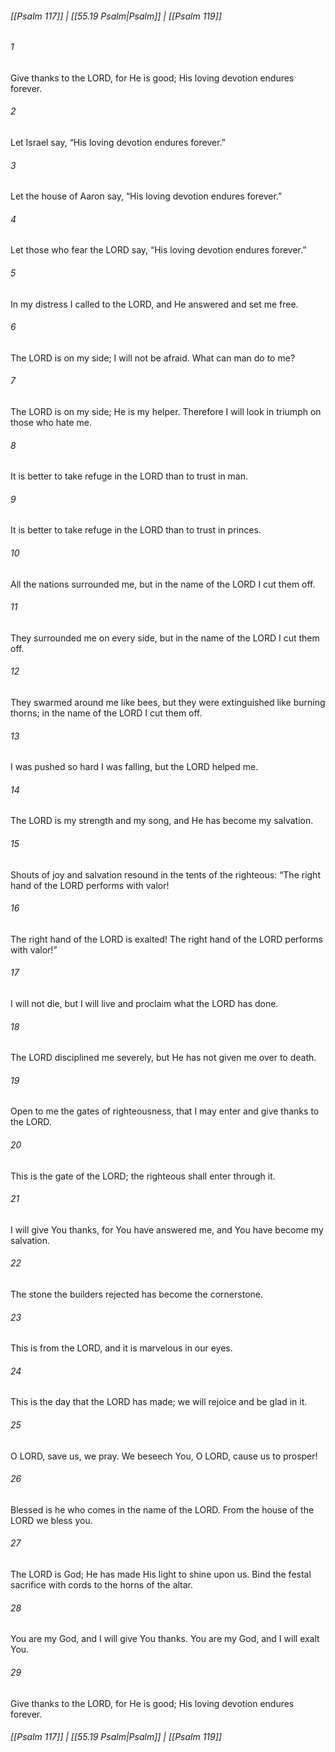
###### [[Psalm 117]] | [[55.19 Psalm|Psalm]] | [[Psalm 119]]

###### 1
Give thanks to the LORD, for He is good; His loving devotion endures forever.
###### 2
Let Israel say, “His loving devotion endures forever.”
###### 3
Let the house of Aaron say, “His loving devotion endures forever.”
###### 4
Let those who fear the LORD say, “His loving devotion endures forever.”
###### 5
In my distress I called to the LORD, and He answered and set me free.
###### 6
The LORD is on my side; I will not be afraid. What can man do to me?
###### 7
The LORD is on my side; He is my helper. Therefore I will look in triumph on those who hate me.
###### 8
It is better to take refuge in the LORD than to trust in man.
###### 9
It is better to take refuge in the LORD than to trust in princes.
###### 10
All the nations surrounded me, but in the name of the LORD I cut them off.
###### 11
They surrounded me on every side, but in the name of the LORD I cut them off.
###### 12
They swarmed around me like bees, but they were extinguished like burning thorns; in the name of the LORD I cut them off.
###### 13
I was pushed so hard I was falling, but the LORD helped me.
###### 14
The LORD is my strength and my song, and He has become my salvation.
###### 15
Shouts of joy and salvation resound in the tents of the righteous: “The right hand of the LORD performs with valor!
###### 16
The right hand of the LORD is exalted! The right hand of the LORD performs with valor!”
###### 17
I will not die, but I will live and proclaim what the LORD has done.
###### 18
The LORD disciplined me severely, but He has not given me over to death.
###### 19
Open to me the gates of righteousness, that I may enter and give thanks to the LORD.
###### 20
This is the gate of the LORD; the righteous shall enter through it.
###### 21
I will give You thanks, for You have answered me, and You have become my salvation.
###### 22
The stone the builders rejected has become the cornerstone.
###### 23
This is from the LORD, and it is marvelous in our eyes.
###### 24
This is the day that the LORD has made; we will rejoice and be glad in it.
###### 25
O LORD, save us, we pray. We beseech You, O LORD, cause us to prosper!
###### 26
Blessed is he who comes in the name of the LORD. From the house of the LORD we bless you.
###### 27
The LORD is God; He has made His light to shine upon us. Bind the festal sacrifice with cords to the horns of the altar.
###### 28
You are my God, and I will give You thanks. You are my God, and I will exalt You.
###### 29
Give thanks to the LORD, for He is good; His loving devotion endures forever.

###### [[Psalm 117]] | [[55.19 Psalm|Psalm]] | [[Psalm 119]]
